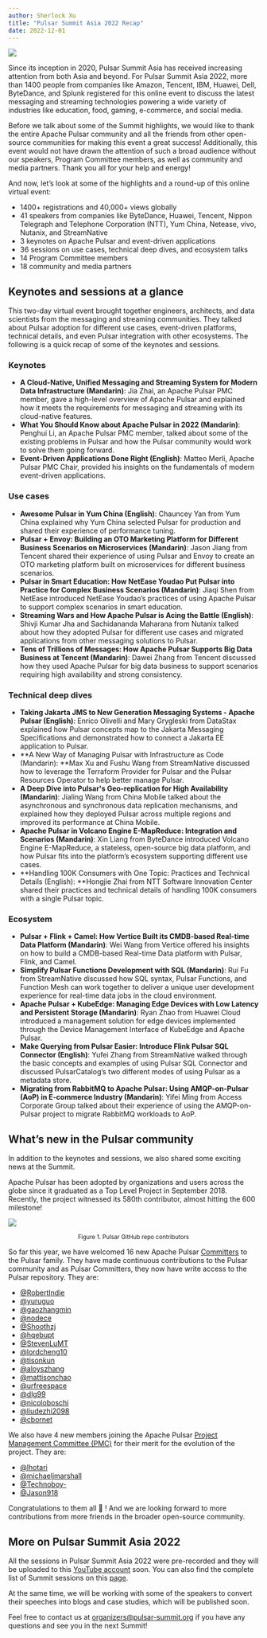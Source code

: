 ```yaml
---
author: Sherlock Xu
title: "Pulsar Summit Asia 2022 Recap"
date: 2022-12-01
---
```


![](/img/pulsar-summit-asia-2022-recap-top.jpg)

Since its inception in 2020, Pulsar Summit Asia has received increasing attention from both Asia and beyond. For Pulsar Summit Asia 2022, more than 1400 people from companies like Amazon, Tencent, IBM, Huawei, Dell, ByteDance, and Splunk registered for this online event to discuss the latest messaging and streaming technologies powering a wide variety of industries like education, food, gaming, e-commerce, and social media.

Before we talk	about some of the Summit highlights, we would like to thank the entire Apache Pulsar community and all the friends from other open-source communities for making this event a great success! Additionally, this event would not have drawn the attention of such a broad audience without our speakers, Program Committee members, as well as community and media partners. Thank you all for your help and energy!

<!--truncate-->

And now, let’s look at some of the highlights and a round-up of this online virtual event:

* 1400+ registrations and 40,000+ views globally
* 41 speakers from companies like ByteDance, Huawei, Tencent, Nippon Telegraph and Telephone Corporation (NTT), Yum China, Netease, vivo, Nutanix, and StreamNative
* 3 keynotes on Apache Pulsar and event-driven applications
* 36 sessions on use cases, technical deep dives, and ecosystem talks
* 14 Program Committee members
* 18 community and media partners

## Keynotes and sessions at a glance

This two-day virtual event brought together engineers, architects, and data scientists from the messaging and streaming communities. They talked about Pulsar adoption for different use cases, event-driven platforms, technical details, and even Pulsar integration with other ecosystems. The following is a quick recap of some of the keynotes and sessions.

### Keynotes

* **A Cloud-Native, Unified Messaging and Streaming System for Modern Data Infrastructure (Mandarin)**: Jia Zhai, an Apache Pulsar PMC member, gave a high-level overview of Apache Pulsar and explained how it meets the requirements for messaging and streaming with its cloud-native features.
* **What You Should Know about Apache Pulsar in 2022 (Mandarin)**: Penghui Li, an Apache Pulsar PMC member, talked about some of the existing problems in Pulsar and how the Pulsar community would work to solve them going forward.
* **Event-Driven Applications Done Right (English)**: Matteo Merli, Apache Pulsar PMC Chair, provided his insights on the fundamentals of modern event-driven applications.

### Use cases

* **Awesome Pulsar in Yum China (English)**: Chauncey Yan from Yum China explained why Yum China selected Pulsar for production and shared their experience of performance tuning.
* **Pulsar + Envoy: Building an OTO Marketing Platform for Different Business Scenarios on Microservices (Mandarin)**: Jason Jiang from Tencent shared their experience of using Pulsar and Envoy to create an OTO marketing platform built on microservices for different business scenarios.
* **Pulsar in Smart Education: How NetEase Youdao Put Pulsar into Practice for Complex Business Scenarios (Mandarin)**: Jiaqi Shen from NetEase introduced NetEase Youdao’s practices of using Apache Pulsar to support complex scenarios in smart education.
* **Streaming Wars and How Apache Pulsar is Acing the Battle (English)**: Shivji Kumar Jha and Sachidananda Maharana from Nutanix talked about how they adopted Pulsar for different use cases and migrated applications from other messaging solutions to Pulsar.
* **Tens of Trillions of Messages: How Apache Pulsar Supports Big Data Business at Tencent (Mandarin)**: Dawei Zhang from Tencent discussed how they used Apache Pulsar for big data business to support scenarios requiring high availability and strong consistency.

### Technical deep dives

* **Taking Jakarta JMS to New Generation Messaging Systems - Apache Pulsar (English)**: Enrico Olivelli and Mary Grygleski from DataStax explained how Pulsar concepts map to the Jakarta Messaging Specifications and demonstrated how to connect a Jakarta EE application to Pulsar.
* **A New Way of Managing Pulsar with Infrastructure as Code (Mandarin): **Max Xu and Fushu Wang from StreamNative discussed how to leverage the Terraform Provider for Pulsar and the Pulsar Resources Operator to help better manage Pulsar.
* **A Deep Dive into Pulsar's Geo-replication for High Availability (Mandarin)**: Jialing Wang from China Mobile talked about the asynchronous and synchronous data replication mechanisms, and explained how they deployed Pulsar across multiple regions and improved its performance at China Mobile.
* **Apache Pulsar in Volcano Engine E-MapReduce: Integration and Scenarios (Mandarin)**: Xin Liang from ByteDance introduced Volcano Engine E-MapReduce, a stateless, open-source big data platform, and how Pulsar fits into the platform’s ecosystem supporting different use cases.
* **Handling 100K Consumers with One Topic: Practices and Technical Details (English): **Hongjie Zhai from NTT Software Innovation Center shared their practices and technical details of handling 100K consumers with a single Pulsar topic.

### Ecosystem

* **Pulsar + Flink + Camel: How Vertice Built its CMDB-based Real-time Data Platform (Mandarin)**: Wei Wang from Vertice offered his insights on how to build a CMDB-based Real-time Data platform with Pulsar, Flink, and Camel.
* **Simplify Pulsar Functions Development with SQL (Mandarin)**: Rui Fu from StreamNative discussed how SQL syntax, Pulsar Functions, and Function Mesh can work together to deliver a unique user development experience for real-time data jobs in the cloud environment.
* **Apache Pulsar + KubeEdge: Managing Edge Devices with Low Latency and Persistent Storage (Mandarin)**: Ryan Zhao from Huawei Cloud introduced a management solution for edge devices implemented through the Device Management Interface of KubeEdge and Apache Pulsar.
* **Make Querying from Pulsar Easier: Introduce Flink Pulsar SQL Connector (English)**: Yufei Zhang from StreamNative walked through the basic concepts and examples of using Pulsar SQL Connector and discussed PulsarCatalog’s two different modes of using Pulsar as a metadata store.
* **Migrating from RabbitMQ to Apache Pulsar: Using AMQP-on-Pulsar (AoP) in E-commerce Industry (Mandarin)**: Yifei Ming from Access Corporate Group talked about their experience of using the AMQP-on-Pulsar project to migrate RabbitMQ workloads to AoP.

## What’s new in the Pulsar community

In addition to the keynotes and sessions, we also shared some exciting news at the Summit.

Apache Pulsar has been adopted by organizations and users across the globe since it graduated as a Top Level Project in September 2018. Recently, the project witnessed its 580th contributor, almost hitting the 600 milestone!

![](/img/pulsar-github-contributor-20221114.png)

<small><center>Figure 1. Pulsar GitHub repo contributors</center></small>

So far this year, we have welcomed 16 new Apache Pulsar [Committers](https://www.apache.org/foundation/how-it-works.html#committers) to the Pulsar family. They have made continuous contributions to the Pulsar community and as Pulsar Committers, they now have write access to the Pulsar repository. They are:

* [@RobertIndie](https://github.com/RobertIndie)
* [@yuruguo](https://github.com/yuruguo)
* [@gaozhangmin](https://github.com/gaozhangmin)
* [@nodece](https://github.com/nodece)
* [@Shoothzj](https://github.com/Shoothzj)
* [@hqebupt](https://github.com/hqebupt)
* [@StevenLuMT](https://github.com/StevenLuMT)
* [@lordcheng10](https://github.com/lordcheng10)
* [@tisonkun](https://github.com/tisonkun)
* [@aloyszhang](https://github.com/aloyszhang)
* [@mattisonchao](https://github.com/mattisonchao)
* [@urfreespace](https://github.com/urfreespace)
* [@dlg99](https://github.com/dlg99)
* [@nicoloboschi](https://github.com/nicoloboschi)
* [@liudezhi2098](https://github.com/liudezhi2098)
* [@cbornet](https://github.com/cbornet)

We also have 4 new members joining the Apache Pulsar [Project Management Committee (PMC)](https://www.apache.org/foundation/how-it-works.html#pmc-members) for their merit for the evolution of the project. They are:

* [@lhotari](https://github.com/lhotari)
* [@michaeljmarshall](https://github.com/michaeljmarshall)
* [@Technoboy-](https://github.com/Technoboy-)
* [@Jason918](https://github.com/Jason918)

Congratulations to them all 🎉 ! And we are looking forward to more contributions from more friends in the broader open-source community.

## More on Pulsar Summit Asia 2022

All the sessions in Pulsar Summit Asia 2022 were pre-recorded and they will be uploaded to this [YouTube account](https://www.youtube.com/@streamnative7594) soon. You can also find the complete list of Summit sessions on this [page](https://pulsar-summit.org/event/asia-2022/schedule).

At the same time, we will be working with some of the speakers to convert their speeches into blogs and case studies, which will be published soon.

Feel free to contact us at [organizers@pulsar-summit.org](mailto:organizers@pulsar-summit.org) if you have any questions and see you in the next Summit!